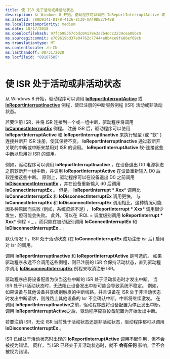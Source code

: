 ```yaml
---
title: 使 ISR 处于活动或非活动状态
description: 从 Windows 8 开始，驱动程序可以调用 IoReportInterruptActive 或 IoReportInterruptInactive 例程，使已注册的中断服务例程 (ISR) 活动或非活动状态。
ms.assetid: 788D9341-D1F8-4126-8C30-AA49DE27F4BB
ms.localizationpriority: medium
ms.date: 10/17/2018
ms.openlocfilehash: 97fc698357cbdc04179e3a3b4dcc2239cea00bc9
ms.sourcegitcommit: e769619bd37e04762c77444e8b4ce9fe86ef09cb
ms.translationtype: MT
ms.contentlocale: zh-CN
ms.lasthandoff: 08/31/2020
ms.locfileid: "89187585"
---
```

# <a name="making-an-isr-active-or-inactive"></a>使 ISR 处于活动或非活动状态


从 Windows 8 开始，驱动程序可以调用 [**IoReportInterruptActive**](/windows-hardware/drivers/ddi/wdm/nf-wdm-ioreportinterruptactive) 或 [**IoReportInterruptInactive**](/windows-hardware/drivers/ddi/wdm/nf-wdm-ioreportinterruptinactive) 例程，使已注册的中断服务例程 (ISR) 活动或非活动状态。

若要注册 ISR，并将 ISR 连接到一个或一组中断，驱动程序将调用 [**IoConnectInterruptEx**](/windows-hardware/drivers/ddi/wdm/nf-wdm-ioconnectinterruptex) 例程。 注册 ISR 后，驱动程序可以使用 **IoReportInterruptActive** 和 **IoReportInterruptInactive** 来执行轻型 (或 "软" ) 连接并断开 ISR 注册，使其保持不变。 **IoReportInterruptInactive** 通过软断开关联的中断或中断来禁用对 ISR 的调用。 **IoReportInterruptActive** 软-连接这些中断以启用对 ISR 的调用。

例如，驱动程序可以调用 **IoReportInterruptInactive** ，在设备退出 D0 电源状态之前软断开一组中断，并调用 **IoReportInterruptActive** 在设备重新输入 D0 后软连接这些中断。 原则上，驱动程序可以在设备退出 D0 之前调用 [**IoDisconnectInterruptEx**](/windows-hardware/drivers/ddi/wdm/nf-wdm-iodisconnectinterruptex) ，并在设备重新输入 d0 后调用 **IoConnectInterruptEx** 。 但是， **IoReportInterrupt * Xxx*** 调用比 **IoConnectInterruptEx** 和 **IoDisconnectInterruptEx** 调用更快。 与 **IoConnectInterruptEx** 和 **IoDisconnectInterruptEx** 调用相比，这种情况可能因多种原因而失败 (例如，系统资源不足) ， **IoReportInterrupt * Xxx*** 调用很少发生，但可能会失败。 此外，可以在 IRQL = 调度级别调用 **IoReportInterrupt * Xxx*** 例程 &lt; \_ ，而只能在被动级别调用 **IoConnectInterruptEx** 和 **IoDisconnectInterruptEx** \_ 。

默认情况下，ISR 处于活动状态 (在 **IoConnectInterruptEx** 成功注册 isr 后) 启用对 isr 的调用。

调用 **IoReportInterruptInactive** 和 **IoReportInterruptActive** 是可选的。 如果驱动程序永远不会调用这些例程，则已注册的 ISR 会保持活动状态，直到驱动程序调用 [**IoDisconnectInterruptEx**](/windows-hardware/drivers/ddi/wdm/nf-wdm-iodisconnectinterruptex) 例程来取消注册 ISR。

驱动程序应将设备配置为仅当这些中断的 ISR 处于活动状态时才发出中断。 当 ISR 处于非活动状态时，无法阻止设备发出中断可能会导致系统不稳定。 例如，如果设备与其他设备共享级别触发的中断线路，并且设备在 ISR 处于非活动状态时发出中断请求，则线路上其他设备的 Isr 不会确认中断，中断将继续激发。 在调用 **IoReportInterruptInactive**之前，驱动程序应将设备配置为停止发出中断。 调用 **IoReportInterruptActive**之后，驱动程序应将设备配置为开始发出中断。

若要注销 ISR，无论 ISR 当前处于活动状态还是非活动状态，驱动程序都可以调用 **IoDisconnectInterruptEx** 。

ISR 已经处于活动状态时出现的 **IoReportInterruptActive** 调用不起作用，但不会被视为错误。 同样，当 ISR 已经处于非活动状态时，就不 **会有任何** 影响，但不会被视为错误。

 

